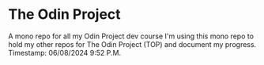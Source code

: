 # The Odin Project
A mono repo for all my Odin Project dev course
I'm using this mono repo to hold my other repos for The Odin Project (TOP) and document my progress. 
Timestamp: 06/08/2024 9:52 P.M.

